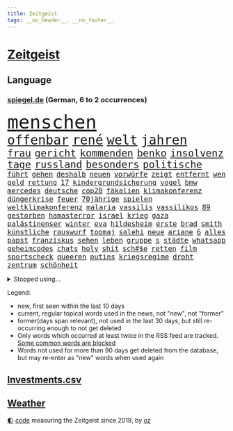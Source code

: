 ```yaml
---
title: Zeitgeist
tags: __no_header__, __no_footer__
---
```


# [Zeitgeist](https://oliz.io/zeitgeist/)

## Language

<h3><a href="https://www.spiegel.de" target="_blank">spiegel.de</a> (German, 6 to 2 occurrences)</h3>
<p style="font-family:monospace">
<span style="font-size:32pt"><a href="news_links.html#menschen" class="current">menschen</a></span>
<br>
<span style="font-size:22pt"><a href="news_links.html#offenbar" class="current">offenbar</a></span>
<span style="font-size:22pt"><a href="news_links.html#rené" class="current">rené</a></span>
<span style="font-size:22pt"><a href="news_links.html#welt" class="current">welt</a></span>
<span style="font-size:22pt"><a href="news_links.html#jahren" class="current">jahren</a></span>
<br>
<span style="font-size:17pt"><a href="news_links.html#frau" class="current">frau</a></span>
<span style="font-size:17pt"><a href="news_links.html#gericht" class="current">gericht</a></span>
<span style="font-size:17pt"><a href="news_links.html#kommenden" class="current">kommenden</a></span>
<span style="font-size:17pt"><a href="news_links.html#benko" class="current">benko</a></span>
<span style="font-size:17pt"><a href="news_links.html#insolvenz" class="current">insolvenz</a></span>
<span style="font-size:17pt"><a href="news_links.html#tage" class="current">tage</a></span>
<span style="font-size:17pt"><a href="news_links.html#russland" class="current">russland</a></span>
<span style="font-size:17pt"><a href="news_links.html#besonders" class="current">besonders</a></span>
<span style="font-size:17pt"><a href="news_links.html#politische" class="current">politische</a></span>
<br>
<span style="font-size:12pt"><a href="news_links.html#führt" class="current">führt</a></span>
<span style="font-size:12pt"><a href="news_links.html#gehen" class="current">gehen</a></span>
<span style="font-size:12pt"><a href="news_links.html#deshalb" class="current">deshalb</a></span>
<span style="font-size:12pt"><a href="news_links.html#neuen" class="current">neuen</a></span>
<span style="font-size:12pt"><a href="news_links.html#vorwürfe" class="current">vorwürfe</a></span>
<span style="font-size:12pt"><a href="news_links.html#zeigt" class="current">zeigt</a></span>
<span style="font-size:12pt"><a href="news_links.html#entfernt" class="current">entfernt</a></span>
<span style="font-size:12pt"><a href="news_links.html#wen" class="current">wen</a></span>
<span style="font-size:12pt"><a href="news_links.html#geld" class="current">geld</a></span>
<span style="font-size:12pt"><a href="news_links.html#rettung" class="current">rettung</a></span>
<span style="font-size:12pt"><a href="news_links.html#17" class="current">17</a></span>
<span style="font-size:12pt"><a href="news_links.html#kindergrundsicherung" class="current">kindergrundsicherung</a></span>
<span style="font-size:12pt"><a href="news_links.html#vogel" class="current">vogel</a></span>
<span style="font-size:12pt"><a href="news_links.html#bmw" class="current">bmw</a></span>
<span style="font-size:12pt"><a href="news_links.html#mercedes" class="current">mercedes</a></span>
<span style="font-size:12pt"><a href="news_links.html#deutsche" class="current">deutsche</a></span>
<span style="font-size:12pt"><a href="news_links.html#cop28" class="current">cop28</a></span>
<span style="font-size:12pt"><a href="news_links.html#fäkalien" class="new">fäkalien</a></span>
<span style="font-size:12pt"><a href="news_links.html#klimakonferenz" class="new">klimakonferenz</a></span>
<span style="font-size:12pt"><a href="news_links.html#düngerkrise" class="new">düngerkrise</a></span>
<span style="font-size:12pt"><a href="news_links.html#feuer" class="current">feuer</a></span>
<span style="font-size:12pt"><a href="news_links.html#70jährige" class="new">70jährige</a></span>
<span style="font-size:12pt"><a href="news_links.html#spielen" class="current">spielen</a></span>
<span style="font-size:12pt"><a href="news_links.html#weltklimakonferenz" class="current">weltklimakonferenz</a></span>
<span style="font-size:12pt"><a href="news_links.html#malaria" class="current">malaria</a></span>
<span style="font-size:12pt"><a href="news_links.html#vassilis" class="new">vassilis</a></span>
<span style="font-size:12pt"><a href="news_links.html#vassilikos" class="new">vassilikos</a></span>
<span style="font-size:12pt"><a href="news_links.html#89" class="current">89</a></span>
<span style="font-size:12pt"><a href="news_links.html#gestorben" class="current">gestorben</a></span>
<span style="font-size:12pt"><a href="news_links.html#hamasterror" class="current">hamasterror</a></span>
<span style="font-size:12pt"><a href="news_links.html#israel" class="current">israel</a></span>
<span style="font-size:12pt"><a href="news_links.html#krieg" class="current">krieg</a></span>
<span style="font-size:12pt"><a href="news_links.html#gaza" class="current">gaza</a></span>
<span style="font-size:12pt"><a href="news_links.html#palästinenser" class="current">palästinenser</a></span>
<span style="font-size:12pt"><a href="news_links.html#winter" class="current">winter</a></span>
<span style="font-size:12pt"><a href="news_links.html#eva" class="current">eva</a></span>
<span style="font-size:12pt"><a href="news_links.html#hildesheim" class="current">hildesheim</a></span>
<span style="font-size:12pt"><a href="news_links.html#erste" class="current">erste</a></span>
<span style="font-size:12pt"><a href="news_links.html#brad" class="current">brad</a></span>
<span style="font-size:12pt"><a href="news_links.html#smith" class="current">smith</a></span>
<span style="font-size:12pt"><a href="news_links.html#künstliche" class="current">künstliche</a></span>
<span style="font-size:12pt"><a href="news_links.html#rauswurf" class="current">rauswurf</a></span>
<span style="font-size:12pt"><a href="news_links.html#toomaj" class="current">toomaj</a></span>
<span style="font-size:12pt"><a href="news_links.html#salehi" class="current">salehi</a></span>
<span style="font-size:12pt"><a href="news_links.html#neue" class="current">neue</a></span>
<span style="font-size:12pt"><a href="news_links.html#ariane" class="new">ariane</a></span>
<span style="font-size:12pt"><a href="news_links.html#6" class="current">6</a></span>
<span style="font-size:12pt"><a href="news_links.html#alles" class="current">alles</a></span>
<span style="font-size:12pt"><a href="news_links.html#papst" class="current">papst</a></span>
<span style="font-size:12pt"><a href="news_links.html#franziskus" class="current">franziskus</a></span>
<span style="font-size:12pt"><a href="news_links.html#sehen" class="current">sehen</a></span>
<span style="font-size:12pt"><a href="news_links.html#leben" class="current">leben</a></span>
<span style="font-size:12pt"><a href="news_links.html#gruppe" class="current">gruppe</a></span>
<span style="font-size:12pt"><a href="news_links.html#s" class="current">s</a></span>
<span style="font-size:12pt"><a href="news_links.html#städte" class="current">städte</a></span>
<span style="font-size:12pt"><a href="news_links.html#whatsapp" class="current">whatsapp</a></span>
<span style="font-size:12pt"><a href="news_links.html#geheimcodes" class="new">geheimcodes</a></span>
<span style="font-size:12pt"><a href="news_links.html#chats" class="current">chats</a></span>
<span style="font-size:12pt"><a href="news_links.html#holy" class="new">holy</a></span>
<span style="font-size:12pt"><a href="news_links.html#shit" class="new">shit</a></span>
<span style="font-size:12pt"><a href="news_links.html#sch#$e" class="new">sch#$e</a></span>
<span style="font-size:12pt"><a href="news_links.html#retten" class="current">retten</a></span>
<span style="font-size:12pt"><a href="news_links.html#film" class="current">film</a></span>
<span style="font-size:12pt"><a href="news_links.html#sportscheck" class="new">sportscheck</a></span>
<span style="font-size:12pt"><a href="news_links.html#queeren" class="new">queeren</a></span>
<span style="font-size:12pt"><a href="news_links.html#putins" class="current">putins</a></span>
<span style="font-size:12pt"><a href="news_links.html#kriegsregime" class="new">kriegsregime</a></span>
<span style="font-size:12pt"><a href="news_links.html#droht" class="current">droht</a></span>
<span style="font-size:12pt"><a href="news_links.html#zentrum" class="current">zentrum</a></span>
<span style="font-size:12pt"><a href="news_links.html#schönheit" class="current">schönheit</a></span>
</p>
<details>
<summary>Stopped using...</summary>
<p class="former" style="font-size:12pt">
rb(1134) belarus(1133) positiv(1133) schrieb(1133) gegenseitig(1132) reihe(1132) schwedische(1132) bisherige(1131) endet(1131) ermitteln(1131) geschichten(1131) gewaltige(1131) google(1131) trauer(1131) wartet(1131) bayerns(1130) beenden(1130) beispielen(1130) belasten(1130) hört(1130) kolumnist(1130) kraftvoll(1130) kämpfte(1130) lobt(1130) persönliche(1130) standort(1130) tweet(1130) 24(1129) coronakrise(1129) fielen(1129) hubschrauber(1129) jagd(1129) vorzeitig(1129) christoph(1128) coronavirus(1128) ifoinstitut(1128) schön(1128) becker(1127) bsc(1127) erteilt(1127) la(1127) steigenden(1127) united(1127) verabschiedet(1127) einstieg(1126) enthüllt(1126) gewissen(1126) scheinen(1126) wählen(1126) 2017(1125) belgien(1125) geändert(1125) illegalen(1125) medikamente(1125) missbrauch(1125) zuge(1125) amerika(1124) ließen(1124) sprecher(1124) steuern(1124) südafrika(1124) wald(1124) wohnhaus(1124) einreisen(1123) geflogen(1123) virus(1123) volksrepublik(1123) infektion(1122) streng(1122) vorgeworfen(1122) länge(1121) online(1121) philipp(1121) priester(1121) produzieren(1121) europäer(1120) rassistischen(1120) stärke(1120) stück(1120) verlierer(1120) 600(1119) distanziert(1118) einsetzen(1118) fällen(1118) hotels(1118) schlagzeilen(1118) spekuliert(1118) wochenlang(1118) filme(1117) inszeniert(1116) staatliche(1115) schaffte(1113) juristisch(1112) gesamten(1111) eingeleitet(1110) bäume(1109) frisch(1109) harten(1109) schrecken(1108) treiben(1108) begriff(1107) ereignisse(1107) herz(1107) hängen(1107) warm(1107) gelingen(1106) produkte(1106) tiefen(1106) uni(1106) vorgänger(1106) gemeinsames(1105) größere(1105) orten(1105) schneider(1105) dran(1103) einbruch(1101) papier(1100) nasa(1099) beitrag(1098) abhängig(1097) provoziert(1095) app(1094) smartphones(1091) hinweis(1090) ursprünglich(1084) entspannt(1081) überfordert(1078) rache(1069) maschinen(1066) stopp(1055) mallorca(1033) expräsidenten(1004) bekannter(1003) estland(998) anfeindungen(995) wolken(992) orte(968) strebt(968) gewalttat(940) sergej(865) norwegische(859) zugestimmt(851) erfolglos(833) kollision(827) exil(819) nachspielzeit(818) erkrankte(814) erhofft(811) energiepreise(810) jahrzehnt(810) stehlen(809) angestellten(798) versetzt(779) kunstwerke(770) erleben(763) beider(759) regierungschefin(756) magazin(751) geheimdienste(749) 74(746) ostdeutschland(742) beliebt(738) verteidiger(738) schülerin(734) außenministerium(710) loch(706) ärztin(703) ruhrgebiet(698) natürlich(696) buschmann(695) bundesinnenministerin(693) erschwert(685) klara(685) menschenrechtler(683) bat(679) soldat(671) überwachung(671) afrikanischen(649) heißen(648) einheiten(646) 62(643) verspätungen(633) stammen(629) vögel(626) 17jährige(625) vorab(624) triumphiert(622) sanktioniert(614) unsicher(610) eindrücke(608) kriegsverbrechen(605) riskant(605) söhne(603) finnische(600) besetzten(596) organisierte(596) ansturm(589) wiederaufbau(586) überlebenden(583) fair(577) schönen(575) schlamm(561) umstände(561) verärgert(559) ehrt(551) harter(551) trocken(548) abgeschaltet(547) unterlag(547) luisa(546) weltverband(543) lngterminal(538) verzweiflung(534) dänischen(532) dürre(531) konkurrenten(531) ausbauen(528) ernannt(528) verhaftung(526) anwältin(525) ulrich(522) führungskräfte(517) identifizieren(514) andrew(512) gegenwart(511) wohnmobil(511) republikanern(509) erobern(507) missbrauchsvorwürfe(506) bekämpft(504) wozu(504) 81(499) dramatische(498) energieversorger(498) entschuldigen(497) tasche(497) extra(492) batterien(490) schwächelt(489) folgten(488) major(481) chinesen(480) neubauer(479) drehten(477) umweltschützer(475) regensburg(469) auszusetzen(463) importiert(463) wütet(459) studentin(457) einladung(456) spitzen(453) extremisten(450) elefanten(448) atomkraftwerk(447) lebenslange(445) antarktis(440) dunkle(433) lula(430) bundesbank(429) kriminalität(429) talkshow(429) machtmissbrauch(426) ersetzt(424) senioren(423) aufholjagd(419) laufende(418) hessischen(416) bestimmen(410) staatsmedien(410) klimaaktivistin(409) urteilt(404) sauber(402) tunesien(401) festgehalten(393) desinformation(389) mama(389) passagieren(389) absolviert(388) außenpolitik(379) operiert(378) beworfen(377) general(377) einheimische(376) psychisch(376) westküste(376) nächtlichen(372) inhalten(365) kampfjets(360) ig(359) metall(359) spielraum(353) figuren(352) gekostet(352) häufen(348) sound(347) pence(346) amtsgericht(345) anscheinend(344) hauses(343) gelsenkirchen(342) vorbereitung(342) überzeugen(341) trauern(338) naturschützer(337) colorado(336) belgier(334) manipulierte(334) regierende(332) gestalten(331) reformieren(331) überlassen(331) exportieren(330) labor(330) aufgelöst(328) mittelpunkt(325) sprint(323) brettspiele(321) chefredakteur(320) besonderer(319) nizza(316) öffentlichkeitswirksam(314) auflage(313) bußgeld(313) umzug(313) fassen(309) googles(309) nannte(309) sachsens(309) umstrittener(309) spezialkräfte(308) c(305) passanten(305) plätzen(303) brannten(301) fortan(298) miete(297) erhalt(294) nähert(294) veröffentlichten(294) bewahren(293) vermeintlichen(290) orthodoxe(289) bauministerin(288) geywitz(288) republikanische(288) vorstandschef(288) heran(286) juristischen(286) vermeintlicher(285) theoretisch(282) bildet(281) getötete(279) günstigen(279) antike(277) kennzeichnung(276) verschwundenen(276) wissler(276) usmedien(273) vergiftet(271) kürze(270) nicola(269) partnern(269) tourist(267) befreiungsschlag(266) spiegelcartoonisten(266) außergewöhnlich(264) kaufte(264) unterbrechung(263) kaiser(262) leichtathletik(261) etappensieg(260) ausgewiesen(259) atmen(257) profifußballer(257) aufträge(256) reichelt(256) rezension(256) historisch(255) verstoß(255) zyklon(252) #metoo(249) 15jährigen(249) entweder(249) fakten(249) verstand(249) ertrunken(248) milliardenschwere(248) anstatt(247) verstärken(246) unweit(245) nützt(244) zeug(244) beschädigte(242) björn(239) dringen(239) höcke(239) trainerin(239) gen(238) bestreiten(236) slowakei(236) kümmert(235) schauspielers(235) solidarisch(234) jordan(232) überwunden(232) erfolgen(230) li(230) bauindustrie(229) konkurrent(229) sommerspielen(229) kommandeur(228) gefangen(227) kostenlosen(226) pool(225) tropensturm(225) 27jähriger(224) emotionen(222) prinzip(222) robin(222) boomt(221) unrealistisch(221) veto(221) technischer(220) überflutungen(220) 13jährige(219) adhs(219) national(219) reuß(219) hauptsache(215) produkt(214) bangt(211) jim(211) umsetzbar(210) genutzte(209) staatsschutz(207) fifapräsident(206) gemälde(206) überlegungen(206) account(205) alltags(205) artenvielfalt(205) ermutigt(205) zusammenhängen(205) exkanzler(204) ferraripilot(204) christen(203) honig(203) mainzer(203) keeper(202) gange(200) trikot(200) arbeitswelt(199) erneuern(199) kern(199) vertrauten(199) chicago(195) gouverneurin(193) starlink(193) yoga(193) christopher(192) dm(192) gästen(192) maus(192) haar(191) look(189) kretschmer(188) ambitionierten(187) berühmtesten(187) gelernt(186) reynolds(186) vollem(186) kuba(185) evakuierungen(184) pérez(184) sergio(184) drang(183) gegnern(182) pioneer(182) kleben(181) drogenhandel(180) protestierten(180) beauftragt(179) eingeliefert(179) filmbranche(179) raisi(179) hauptrennen(177) costner(176) schockiert(176) strafverfolger(176) wutrede(176) schlucken(175) brutalen(174) gewahrsam(174) wählern(174) bestritten(172) wettert(172) zoff(171) ausrichten(170) bitter(170) serge(168) geopfert(166) mahnen(166) rekrutiert(166) nachbessern(165) organisationen(165) ford(164) morgens(164) würdigte(164) flugzeugabsturz(162) geheimdiensten(162) interessenten(162) schenkte(162) stadtwerke(160) strafzettel(159) ausgeht(158) zurückbekommen(158) abschlusserklärung(157) staats(157) wortwahl(157) grandios(156) mysteriöse(155) verschwendung(155) verzweifelte(155) blockierte(154) falschaussage(154) mitsotakis(154) stock(153) einzigen(152) falsches(151) liter(149) abschaffen(148) fahrscheine(148) fotovoltaik(148) abholzung(147) abteilungsleiter(147) errichtet(147) gündoğan(147) i̇lkay(147) malibu(147) obergrenze(147) oldenburg(147) sonntagmorgen(147) amini(146) chiphersteller(146) jina(146) mahsa(146) rampenlicht(145) ausprobiert(144) gefecht(144) vereinfachen(143) verschärften(142) iris(141) reparaturen(141) sexismus(141) zielscheibe(141) anfragen(140) krönt(140) plakaten(140) spitzenfußball(139) monza(138) wohlauf(138) anrichten(137) disqualifikation(137) fattah(137) rekordmann(137) überflutet(137) verbraucherschützern(136) weltranglistenerste(136) aiwanger(135) havarierten(135) nations(135) vorne(135) erweist(134) ganzer(134) schoigu(134) eckernförde(133) neuschwanstein(133) verschollen(133) absicherung(132) afdmann(132) kreuzfahrtschiff(132) millionenschweren(132) aufzunehmen(130) entscheidende(130) populistischer(130) rekonstruiert(130) wettbewerbsfähigkeit(130) antisemitismusbeauftragter(129) zwangsarbeit(129) pur(128) reserven(128) vielfalt(128) xiii(128) afdpolitiker(127) klimaneutralität(127) clans(126) spiegelgespräch(126) ärmelkanal(126) selbstoptimierung(125) umbauen(125) unterbunden(125) blue(124) dfbfußballerinnen(124) dunkelsten(124) dumme(123) fußballstars(123) neuzugang(123) postbank(123) bildungsweg(122) randale(122) robust(122) wegbegleiter(122) norddeutschland(121) friedensgipfel(120) spezialeinheiten(120) bösen(119) intimität(119) verkaufte(119) ausgehandelt(118) klassische(118) sainz(118) surfen(118) dagestan(117) thrones(117) abgelaufen(116) mutmaßliches(116) zeitgleich(116) brutaler(115) mietpreise(115) bundesligasaison(114) iw(114) kürzung(113) spontan(113) zeitungsinterview(113) atlanta(112) aufräumen(112) geschieht(112) gewählte(112) reichsbürgergruppe(112) sven(112) unterschiedlicher(112) verweisen(112) bemerkenswerten(111) lissabon(111) spdchef(111) festspielen(110) kelly(110) sabotage(109) schutzmacht(109) übergangsweise(109) hochgefahren(108) geleistet(107) unterhalt(107) wandern(107) beruhigt(106) entspannen(106) staatshilfen(106) tagessieg(106) beck(105) elektrogeräte(105) erpresst(105) supermärkten(105) zerbrochen(105) fragte(104) wagte(104) zerstückelte(104) angeworben(103) ölpreise(103) salzburger(102) trainers(102) elternhaus(101) nebraska(101) ablesen(100) gabor(100) grünheide(100) vize(99) gefährliches(98) teslawerk(98) demonstrativ(97) geprüft(97) toren(97) verendet(97) halter(96) reis(96) schmutziger(96) campingplatz(95) durchzusetzen(95) faktor(95) ausgebildete(94) beflügelt(94) zensiert(94) niemanden(93) algerien(92) baubranche(92) energieversorgung(92) innere(92) kryptowährung(92) einflussreichsten(91) francis(91) geister(91) parlamentswahl(91) spaziergang(91) südsee(91) vanuatu(91) giambruno(90) kimberly(90) konjunkturflaute(90) teilzeit(90) umweltkatastrophe(90) vermuteten(90) anfangen(89) dribblings(89) kleinstadt(89) populär(89) rate(89) cte(88) frachtschiffe(88) gehirnkrankheit(88) gregor(88) gysi(88) hardliner(88) horizont(88) sprachen(88) weimarer(88) matsch(87) debütant(86) disqualifiziert(86) geschäftsleute(86) sportpsychologe(86) vorhersagen(86) xabi(86) überqueren(86) boykottieren(85) clooney(85) digitalministerium(85) friedensformel(85) krachend(85) mitverschwörer(85) betrachten(84) einmarsch(84) eklatante(84) flügel(84) gegentor(84) teenagerin(84) volkspartei(84) eckart(83) fahnen(83) fußballweltverband(83) hirschhausen(83) platzverweise(83) tinder(83) vertrauenskrise(83) weiterregieren(83) akzeptanz(82) autokratie(82) bergauf(82) brandsaison(82) graben(82) lotterie(82) lotto(82) straßenblockade(82) verbrannten(82) bock(81) getäuscht(81) obdachlosen(81) rassismusvorwürfe(81) angesehen(80) flüchtete(80) flüsse(80) fußgänger(80) kräften(80) meryl(80) milliardäre(80) ratingagentur(80) relativieren(80) schwäbische(80) streep(80) university(80) abschießen(79) akzeptiert(79) drahtzieher(79) fight(79) kellnerin(79) plage(79) traumatisierten(79) traumhaften(79) vertuschen(79) europapokalsieger(78) minderjährigen(78) stützte(78) ansage(77) bein(77) geladen(77) klimabewegung(77) passau(77) empfahl(76) motors(76) usrichter(76) 1989(75) alphabet(75) crazy(75) generalmajor(75) nägel(75) päppeln(75) sozialleistungsbetrug(75) stieß(75) unabwendbar(75) unterkunft(75) bestaunen(74) grausame(74) jugendwort(74) schöne(74) techkonzern(74) abschieberegeln(73) anfänger(73) arbeitskräftemangel(73) erweiterung(73) fahrrad(73) haftantritt(73) krankgeschrieben(73) moral(73) nowitzki(73) pannenflieger(73) wanken(73) rassismuseklat(72) taiwanische(72) befinde(71) beweist(71) errungen(71) schroeder(71) sprengt(71) wochenstart(71) wohnungsnot(71) 1978(70) accounts(70) bürgerinnen(70) existieren(70) gesendet(70) infineon(70) saisonpleite(70) sperrte(70) umgehend(70) usbotschaft(70) entgeht(69) guido(69) politikwissenschaftlerin(69) versorgungslage(69) werkstätten(69) ausgeweitet(68) brot(68) heilbronn(68) isar(68) küchenmesser(68) sarina(68) selbstüberschätzung(68) senkung(68) slowakische(68) videoapp(68) zurecht(68) erkenne(67) gewinner(67) landtagsabgeordnete(67) literaturbetrieb(67) malta(67) neffen(67) selbstbild(67) spears'(67) suv(67) svp(67) hoffnungsvoll(66) lateinamerikas(66) massa(66) onlineportal(66) tempolimit(66) trinken(66) drachen(65) populäre(65) quadratkilometer(65) rückenschmerzen(65) sendungen(65) strafrechtliche(65) tötungsdelikts(65) wirtschaftskrise(65) 83jährige(64) abwesenheit(64) ernährt(64) sofortigen(64) amtsmissbrauch(63) baustopp(63) erschlagen(63) halep(63) simona(63) ungefragt(63) wissenschaftliche(63) wochenarbeitszeit(63) block(62) eladly(62) fagr(62) gerechter(62) stach(62) verbänden(62) einbürgerungen(61) herkunftsländer(61) ifoindex(61) intakte(61) oleksandr(61) schwergewichtsweltmeister(61) stichtag(61) abspaltung(60) anläuft(60) dopingsperre(60) onkel(60) streaminganbietern(60) luftschläge(59) verbraucherschutzministerium(59) verfasst(59) abdel(58) antisemitisches(58) elsisi(58) exzesse(58) flugblattaffäre(58) grünem(58) kairo(58) manchem(58) maps(58) nachrichtensender(58) extremist(57) glänzte(57) redaktionen(57) wildschweine(57) aperol(56) fca(56) lys(56) lünen(56) nordspanien(56) südafrikanischen(56) amateure(55) gesundheitsnotstand(55) istanbuler(55) kernkraftwerke(55) kolonialgebiet(55) lola(55) rückbau(55) tansania(55) trost(55) deutschostafrika(54) kolonialzeit(54) kolonie(54) kz(54) studentinnen(54) toptalent(54) umsetzt(54) überraschungen(54) hessenwahl(53) leitung(53) malers(53) update(53) bundestagsfraktion(52) traditionsreiche(52) übertriebene(52) aufzuklären(51) einstand(51) formulierung(51) getöteter(51) memmingen(51) rechtspopulismus(51) römische(51) worin(51) antarktischer(50) cohen(50) fehlerhafte(50) gerald(50) organisatoren(50) sexualisierten(50) solidarisierten(50) solidaritätsbekundungen(50) anschein(49) auftritte(49) basketballsuperstar(49) freitagnachmittag(49) hafencity(49) knipser(49) krimineller(49) letztem(49) lobes(49) streitthema(49) bierzelt(48) fraktionsvorsitzenden(48) geformt(48) gesünder(48) heusgen(48) hitzigen(48) mamas(48) mörderische(48) regierungschefs(48) sicherheitskonferenz(48) milliardenhilfen(47) verdrängt(47) crewmitglied(46) helge(46) rind(46) schmutzigen(46) stellantis(46) toxisch(46) alaskas(45) detroit(45) glaubwürdigkeit(45) neuanfang(45) sicherheitsexpertin(45) tatverdächtiger(45) trübe(45) weltweites(45) ägyptens(45) 1993(44) außenverteidiger(44) havanna(44) hyperschallraketen(44) kubaner(44) repräsentantenhauses(44) zugausfälle(44) zähne(44) einzelteile(43) mitgefühl(43) bayernafd(42) hilfsgütern(42) raumstation(42) regimes(42) sechsjähriger(42) unbarmherzigen(42) usbc(42) auslösen(41) excoach(41) gewandelt(41) himmelsspektakel(41) impfungen(41) oecd(41) ostukraine(41) paraderolle(41) workation(41) abholung(40) besprüht(40) fahndet(40) gefängnisstrafe(40) quatsch(40) raketeneinschlag(40) sanitäter(40) drüber(39) unovollversammlung(39) vorbereitungen(39) anzunehmen(38) eingebürgert(38) geschaffen(38) haustür(38) industrieverband(38) knaus(38) königshaus(38) deutschlandpakt(37) führerscheinregeln(37) regelungen(37) 2004(36) a81(36) einseitig(36) eröffnung(36) großoffensive(36) kampfhandlungen(36) nikol(36) paschinjan(36) tieferen(36) unterboten(36) bistum(35) ewig(35) irreführende(35) nichtstun(35) immobilienkauf(34) knüpfen(34) kochbuch(34) priesters(34) topstars(34) begehen(33) fico(33) fünfzigerjahre(33) python(33) exsoldat(32) umweltfreundlich(32) dfbtrainerin(31) erschießen(31) fähigkeiten(31) meldeten(31) sechsjährigen(31) fiktiven(30) mächtigste(30) portugiesische(30) schuster(30) xis(30) hilflos(29) profilieren(29) solarindustrie(29) verwirklichung(29) galatasaray(28) glimpflich(28) mars(28) nordengland(28) produkten(28) robinhoodbaum(28) schweiger(28) til(28) vertrauensverlust(28) landschaft(27) parteimitglieder(27) seenotrettung(27) tabellenführung(27) teslafabrik(27) usangaben(27) versuchtem(27) wilde(27) zank(27) aufgeschlossen(26) natalie(26) ungewissheit(26) wagenknechtpartei(26) wettbewerbshüter(26) 37jähriger(25) 66(25) bevorzugt(25) exbildchefredakteur(25) financial(25) fühlten(25) havarien(25) augsburger(24) erkenntnissen(24) mithelfen(24) nächte(24) podcasts(23) zurückgezogen(23) arbeitsstunden(22) besorgen(22) grundsteuer(22) ukrainehilfen(22) umfassenden(22) unternehmerin(22) bear(21) eugipfel(21) gegenwehr(21) hamasangreifer(21) harz(21) hrubesch(21) oswald(21) raketenangriffe(21) siebte(21) sinsheim(21) white(21) friert(20) polizeieinsätze(20) schwarzarbeit(20) aida(19) attentat(19) morgengrauen(19) passantin(19) psychologieprofessorin(19) terrorattacke(19) vermittlung(19) bundesligapartie(18) dick(18) ex(18) innenhof(18) integrationsbeauftragte(18) metro(18) milde(18) neuköllner(18) neunmal(18) regierungsbeteiligung(18) bettwanzen(17) borrell(17) exchef(17) reutersjournalist(17) videospielen(17) bodentruppen(16) eigenheit(16) eigenschaften(16) fdpminister(16) hamasangriffe(16) schmerzen(16) vertrieben(16) 14000(15) angreifern(15) eure(15) gekippt(15) geschockt(15) katastrophale(15) paartherapeut(15) persönlichkeit(15) riefen(15) sexy(15) befrieden(14) bombendrohungen(14) erreger(14) hierher(14) hochrechnung(14) nahrungsmittel(14) rettungsdienst(14) schürt(14) sofia(14) wild(14) drittem(13) enthält(13) hamaschef(13) hamassprecher(13) katars(13) notbremsung(13) ostküste(13) zeitumstellung(13) emir(12) klug(12) regierungsparteien(12) resultierenden(12) 90000(11) bekanntester(11) gaspipeline(11) hamasterrors(11) inspiration(11) israelischlibanesischer(11) pegel(11) schockzustand(11) wütete(11)
</p>
</details>
<p>Legend:
<ul>
<li><span class="new">new</span>, first seen within the last 10 days</li>
<li><span class="current">current</span>, regular topical words used in the news, not "new", not "former"</li>
<li><span class="former">former(days span relevant)</span>, not used in the last 30 days, but still re-occurring enough to not get deleted</li>
<li>Only words which occurred at least twice in the RSS feed are tracked. <a href="language/filters.py">Some common words are blocked</a></li>
<li>Words not used for more than 90 days get deleted from the database, but may re-enter as "new" words when used again</li>
</ul>
</p>

## [Investments](investments.html)[.csv](investments.csv)

## [Weather](weather.html)

<footer>
<a href="javascript:toggleTheme()" class="nav">🌓</a>
<a href="https://github.com/ooz/zeitgeist">code</a> measuring the Zeitgeist since 2019, by <a href="https://oliz.io">oz</a>
</footer>
